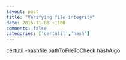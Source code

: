 ```yaml
---
layout: post
title: "Verifying file integrity"
date: 2016-11-08 +1100
comments: false
categories: ['certutil','hash']
---
```


certutil -hashfile pathToFileToCheck hashAlgo
